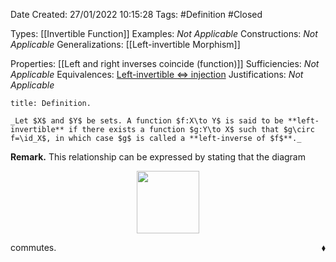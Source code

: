 <div class="topSpace"></div>

Date Created: 27/01/2022 10:15:28
Tags: #Definition #Closed 

Types: [[Invertible Function]]
Examples: _Not Applicable_
Constructions: _Not Applicable_
Generalizations: [[Left-invertible Morphism]]

Properties: [[Left and right inverses coincide (function)]]
Sufficiencies: _Not Applicable_
Equivalences: [Left-invertible $\Leftrightarrow$ injection](Left-invertible%20iff%20injection.md)
Justifications: _Not Applicable_

``` ad-Definition
title: Definition.

_Let $X$ and $Y$ be sets. A function $f:X\to Y$ is said to be **left-invertible** if there exists a function $g:Y\to X$ such that $g\circ f=\id_X$, in which case $g$ is called a **left-inverse of $f$**._

```

**Remark.** This relationship can be expressed by stating that the diagram

<center><img src="app://local/home/zhao/Dropbox/MathWiki/Images/2022-02-09_223050/image.svg", width=100></center>

commutes.<span style="float:right;">$\blacklozenge$</span>
